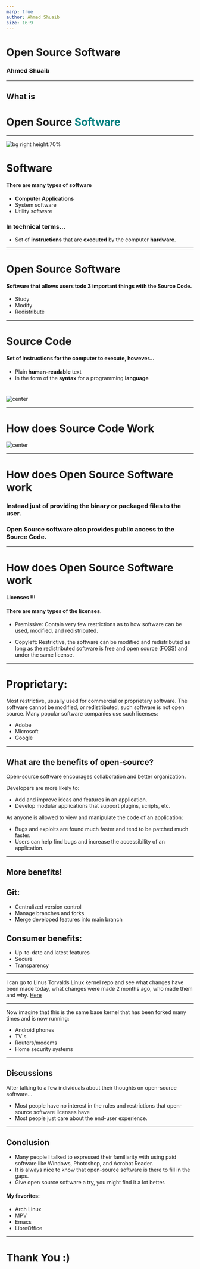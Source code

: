 ```yaml
---
marp: true
author: Ahmed Shuaib
size: 16:9
---
```

<style>
@import 'https://cdn.jsdelivr.net/npm/@fortawesome/fontawesome-free@6.1.2/css/all.min.css';
img[alt~="center"] {
  display: block;
  margin: 0 auto;
}
img { background-color: transparent!important }
</style>

<!-- transition: swap 1s -->
# Open Source Software
### Ahmed Shuaib

---
<!-- transition: melt 1s -->

## What is
# Open Source <span style="color: #008080">Software</span>

---
<!-- backgroundColor: #0d1117 -->
<!-- _color: #c8d0d9 -->
![bg right height:70%](assets/layers.png)
# Software
#### There are many types of software
- __Computer Applications__
- System software
- Utility software
### In technical terms...
- Set of __instructions__ that are __executed__ by the computer __hardware__.

---
<!-- transition: swap 1s -->
<!-- backgroundColor: #FFFFFF -->
<!-- _color: #224466 -->
# Open Source Software
#### Software that allows users todo __3__ important things with the __Source Code__.
- Study
- Modify
- Redistribute

---

# Source Code
#### Set of instructions for the computer to execute, however...
- Plain __human-readable__ text
- In the form of the __syntax__ for a programming __language__
#
![center](assets/languages.png)

---

# How does Source Code Work
![center](assets/diagram.png)

---
# How does Open Source Software work
### Instead just of providing the binary or packaged files to the user.
### __Open Source__ software also provides public access to the __Source Code__.

---
# How does Open Source Software work
#### Licenses !!!
#### There are many types of the licenses.

- Premissive:
Contain very few restrictions as to how software can be used, modified, and redistributed.

- Copyleft:
Restrictive, the software can be modified and redistributed as long as the redistributed software is free and open source (FOSS) and under the same license.

---

# Proprietary:
Most restrictive, usually used for commercial or proprietary software. The software cannot be modified, or redistributed, such software is not open source. Many popular software companies use such licenses:

- Adobe
- Microsoft
- Google

---

<!-- transition: melt 1s -->
<!-- backgroundColor: #0d1117 -->
<!-- _color: #c8d0d9 -->
## What are the benefits of open-source?
Open-source software encourages collaboration and better organization.

Developers are more likely to: 

- Add and improve ideas and features in an application.
- Develop modular applications that support plugins, scripts, etc.

As anyone is allowed to view and manipulate the code of an application:

- Bugs and exploits are found much faster and tend to be patched much faster.
- Users can help find bugs and increase the accessibility of an application.

---
<!-- transition: swap 1s -->
<!-- backgroundColor: #0d1117 -->
<!-- _color: #c8d0d9 -->
## More benefits!
## Git:
- Centralized version control
- Manage branches and forks
- Merge developed features into main branch

## Consumer benefits:
- Up-to-date and latest features
- Secure
- Transparency
---
<!-- transition: swap 1s -->
<!-- backgroundColor: #0d1117 -->
<!-- _color: #c8d0d9 -->

I can go to Linus Torvalds Linux kernel repo and see what changes have been made today, what changes were made 2 months ago, who made them and why. [Here](https://github.com/torvalds/linux)

---
<!-- transition: swap 1s -->
<!-- backgroundColor: #0d1117 -->
<!-- _color: #c8d0d9 -->

Now imagine that this is the same base kernel that has been forked many times and is now running:
- Android phones
- TV's
- Routers/modems
- Home security systems

---

<!-- transition: melt 1s -->
<!-- backgroundColor: #FFFFFF -->
<!-- _color: #224466 -->
## Discussions
After talking to a few individuals about their thoughts on open-source software...
- Most people have no interest in the rules and restrictions that open-source software licenses have
- Most people just care about the end-user experience.

---
<!-- transition: melt 1s -->
<!-- backgroundColor: #0d1117 -->
<!-- _color: #c8d0d9 -->
## Conclusion
- Many people I talked to expressed their familiarity with using paid software like Windows, Photoshop, and Acrobat Reader.
- It is always nice to know that open-source software is there to fill in the gaps.
- Give open source software a try, you might find it a lot better.

#### My favorites:
- Arch Linux
- MPV
- Emacs
- LibreOffice

---
<!-- _color: #c8d0d9 -->
# Thank You :)
